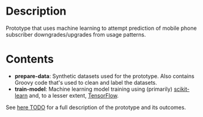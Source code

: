 # Description
Prototype that uses machine learning to attempt prediction of mobile phone subscriber downgrades/upgrades from usage patterns.

# Contents
- __prepare-data__: Synthetic datasets used for the prototype. Also contains Groovy code
that's used to clean and label the datasets.
- __train-model__: Machine learning model training using (primarily)
[scikit-learn](http://scikit-learn.org/stable/index.html) and, to a lesser extent,
[TensorFlow](https://www.tensorflow.org/).

See [here TODO]() for a full description of the prototype and its outcomes.
